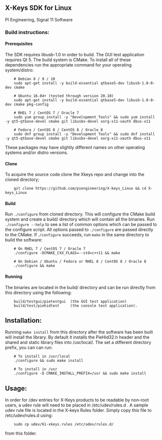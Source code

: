 ## X-Keys SDK for Linux

PI Engineering, Signal 11 Software

### Build instructions:

#### Prerequisites

The SDK requires libusb-1.0 in order to build. The GUI test application
requires Qt 5.  The build system is CMake.  To install all of these dependencies
run the appropriate command for your operating system/distro:
```
    # Debian 8 / 9 / 10
    sudo apt-get install -y build-essential qtbase5-dev libusb-1.0-0-dev cmake
    
    # Ubuntu 16.04+ (tested through version 20.10)
    sudo apt-get install -y build-essential qtbase5-dev libusb-1.0-0-dev cmake pkg-config 

    # RHEL 7 / CentOS 7 / Oracle 7
    sudo yum group install -y "Development Tools" && sudo yum install -y qt5-qtbase-devel cmake git libusbx-devel xorg-x11-xauth dbus-x11
    
    # Fedora / CentOS 8 / CentOS 8 / Oracle 8
    sudo dnf group install -y "Development Tools" && sudo dnf install -y qt5-qtbase-devel cmake git libusbx-devel xorg-x11-xauth dbus-x11
```
These packages may have slightly different names on other operating systems
and/or distro versions.

#### Clone

To acquire the source code clone the Xkeys repo and change into the cloned
directory;

```
    git clone https://github.com/piengineering/X-keys_Linux && cd X-keys_Linux 
 ```

#### Build

Run `./configure` from cloned directory. This will configure the CMake build
system and create a build/ directory which will contain all the binaries. 
Run `./configure --help` to see a list of common options which can be passed
to the configure script.  All options passed to `./configure` are passed
directly to the CMake. If .`/configure` succeeds, run `make` in the same
directory to build the software:

```
    # On RHEL 7 / CentOS 7 / Oracle 7
    ./configure -DCMAKE_CXX_FLAGS=--std=c++11 && make
    
    # On Debian / Ubuntu / Fedora or RHEL 8 / CentOS 8 / Oracle 8 
    ./configure && make
```

#### Running

The binaries are located in the build/ directory and can be run directly
from this directory using the following:
```
    build/testgui/pietestgui  (the GUI test application)
    build/test/piehidtest     (the console test application).
```

## Installation:

Running `make install` from this directory after the software has been built
will install the library.  By default it installs the PieHid32.h header and
the shared and static library files into /usr/local/.  The set a different 
directory prefix, you can can run:
```
    # To install in /usr/local
    ./configure && sudo make install
    
    # To install in /usr
    ./configure -D CMAKE_INSTALL_PREFIX=/usr && sudo make install
```

## Usage:

In order for /dev entries for X-Keys products to be readable by non-root
users, a udev rule will need to be placed in /etc/udev/rules.d . A sample
udev rule file is located in the X-keys Rules folder. Simply copy this file to
/etc/udev/rules.d using:
```
    sudo cp udev/61-xkeys.rules /etc/udev/rules.d/
```
from this folder.
